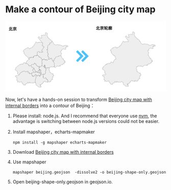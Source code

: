 # Make a contour of Beijing city map

![screenshot](../image/beijing.png)

Now, let's have a hands-on session to transform [Beijing city map with internal borders](https://github.com/echarts-maps/echarts-china-cities-js/blob/master/geojson/shape-with-internal-borders/beijing.geojson) into a contour of Beijing：

1. Please install: node.js. And I recommend that everyone use [nvm](https://github.com/nvm-sh/nvm), the advantage is switching between node.js versions could not be easier.
1. Install  mapshaper，echarts-mapmaker

    ```npm install -g mapshaper echarts-mapmaker```

1. Download [Beijing city map with internal borders](https://raw.githubusercontent.com/echarts-maps/echarts-china-cities-js/master/geojson/shape-with-internal-borders/beijing.geojson)
1. Use mapshaper

    ```mapshaper beijing.geojson  -dissolve2 -o beijing-shape-only.geojson```

1. Open beijing-shape-only.geojson in geojson.io.